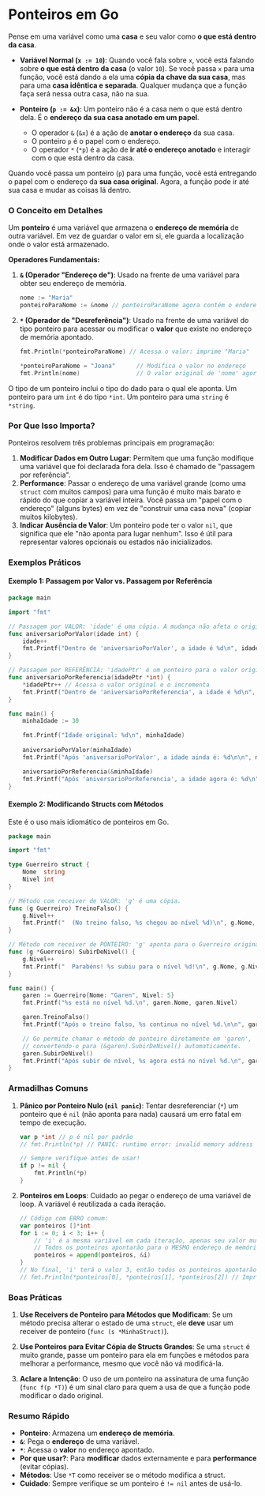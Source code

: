 # Ponteiros em Go

Pense em uma variável como uma **casa** e seu valor como **o que está dentro da casa**.

*   **Variável Normal (`x := 10`)**: Quando você fala sobre `x`, você está falando sobre **o que está dentro da casa** (o valor `10`). Se você passa `x` para uma função, você está dando a ela uma **cópia da chave da sua casa**, mas para uma **casa idêntica e separada**. Qualquer mudança que a função faça será nessa outra casa, não na sua.

*   **Ponteiro (`p := &x`)**: Um ponteiro não é a casa nem o que está dentro dela. É o **endereço da sua casa anotado em um papel**.
    *   O operador `&` (`&x`) é a ação de **anotar o endereço** da sua casa.
    *   O ponteiro `p` é o papel com o endereço.
    *   O operador `*` (`*p`) é a ação de **ir até o endereço anotado** e interagir com o que está dentro da casa.

Quando você passa um ponteiro (`p`) para uma função, você está entregando o papel com o endereço da **sua casa original**. Agora, a função pode ir até sua casa e mudar as coisas lá dentro.

### O Conceito em Detalhes

Um **ponteiro** é uma variável que armazena o **endereço de memória** de outra variável. Em vez de guardar o valor em si, ele guarda a localização onde o valor está armazenado.

**Operadores Fundamentais:**

1.  **`&` (Operador "Endereço de")**: Usado na frente de uma variável para obter seu endereço de memória.
    ```go
    nome := "Maria"
    ponteiroParaNome := &nome // ponteiroParaNome agora contém o endereço de memória de 'nome'
    ```

2.  **`*` (Operador de "Desreferência")**: Usado na frente de uma variável do tipo ponteiro para acessar ou modificar o **valor** que existe no endereço de memória apontado.
    ```go
    fmt.Println(*ponteiroParaNome) // Acessa o valor: imprime "Maria"
    
    *ponteiroParaNome = "Joana"      // Modifica o valor no endereço
    fmt.Println(nome)                // O valor original de 'nome' agora é "Joana"
    ```

O tipo de um ponteiro inclui o tipo do dado para o qual ele aponta. Um ponteiro para um `int` é do tipo `*int`. Um ponteiro para uma `string` é `*string`.

### Por Que Isso Importa?

Ponteiros resolvem três problemas principais em programação:

1.  **Modificar Dados em Outro Lugar**: Permitem que uma função modifique uma variável que foi declarada fora dela. Isso é chamado de "passagem por referência".
2.  **Performance**: Passar o endereço de uma variável grande (como uma `struct` com muitos campos) para uma função é muito mais barato e rápido do que copiar a variável inteira. Você passa um "papel com o endereço" (alguns bytes) em vez de "construir uma casa nova" (copiar muitos kilobytes).
3.  **Indicar Ausência de Valor**: Um ponteiro pode ter o valor `nil`, que significa que ele "não aponta para lugar nenhum". Isso é útil para representar valores opcionais ou estados não inicializados.

### Exemplos Práticos

#### Exemplo 1: Passagem por Valor vs. Passagem por Referência

```go
package main

import "fmt"

// Passagem por VALOR: 'idade' é uma cópia. A mudança não afeta o original.
func aniversarioPorValor(idade int) {
    idade++
    fmt.Printf("Dentro de 'aniversarioPorValor', a idade é %d\n", idade)
}

// Passagem por REFERÊNCIA: 'idadePtr' é um ponteiro para o valor original.
func aniversarioPorReferencia(idadePtr *int) {
    *idadePtr++ // Acessa o valor original e o incrementa
    fmt.Printf("Dentro de 'aniversarioPorReferencia', a idade é %d\n", *idadePtr)
}

func main() {
    minhaIdade := 30

    fmt.Printf("Idade original: %d\n", minhaIdade)
    
    aniversarioPorValor(minhaIdade)
    fmt.Printf("Após 'aniversarioPorValor', a idade ainda é: %d\n\n", minhaIdade)

    aniversarioPorReferencia(&minhaIdade)
    fmt.Printf("Após 'aniversarioPorReferencia', a idade agora é: %d\n", minhaIdade)
}
```

#### Exemplo 2: Modificando Structs com Métodos

Este é o uso mais idiomático de ponteiros em Go.

```go
package main

import "fmt"

type Guerreiro struct {
    Nome  string
    Nivel int
}

// Método com receiver de VALOR: 'g' é uma cópia.
func (g Guerreiro) TreinoFalso() {
    g.Nivel++
    fmt.Printf("  (No treino falso, %s chegou ao nível %d)\n", g.Nome, g.Nivel)
}

// Método com receiver de PONTEIRO: 'g' aponta para o Guerreiro original.
func (g *Guerreiro) SubirDeNivel() {
    g.Nivel++
    fmt.Printf("  Parabéns! %s subiu para o nível %d!\n", g.Nome, g.Nivel)
}

func main() {
    garen := Guerreiro{Nome: "Garen", Nivel: 5}
    fmt.Printf("%s está no nível %d.\n", garen.Nome, garen.Nivel)

    garen.TreinoFalso()
    fmt.Printf("Após o treino falso, %s continua no nível %d.\n\n", garen.Nome, garen.Nivel)

    // Go permite chamar o método de ponteiro diretamente em 'garen',
    // convertendo-o para (&garen).SubirDeNivel() automaticamente.
    garen.SubirDeNivel()
    fmt.Printf("Após subir de nível, %s agora está no nível %d.\n", garen.Nome, garen.Nivel)
}
```

### Armadilhas Comuns

1.  **Pânico por Ponteiro Nulo (`nil panic`)**: Tentar desreferenciar (`*`) um ponteiro que é `nil` (não aponta para nada) causará um erro fatal em tempo de execução.
    ```go
    var p *int // p é nil por padrão
    // fmt.Println(*p) // PANIC: runtime error: invalid memory address or nil pointer dereference
    
    // Sempre verifique antes de usar!
    if p != nil {
        fmt.Println(*p)
    }
    ```

2.  **Ponteiros em Loops**: Cuidado ao pegar o endereço de uma variável de loop. A variável é reutilizada a cada iteração.
    ```go
    // Código com ERRO comum:
    var ponteiros []*int
    for i := 0; i < 3; i++ {
        // 'i' é a mesma variável em cada iteração, apenas seu valor muda.
        // Todos os ponteiros apontarão para o MESMO endereço de memória.
        ponteiros = append(ponteiros, &i) 
    }
    // No final, 'i' terá o valor 3, então todos os ponteiros apontarão para 3.
    // fmt.Println(*ponteiros[0], *ponteiros[1], *ponteiros[2]) // Imprime 3 3 3
    ```

### Boas Práticas

1.  **Use Receivers de Ponteiro para Métodos que Modificam**: Se um método precisa alterar o estado de uma `struct`, ele **deve** usar um receiver de ponteiro (`func (s *MinhaStruct)`).

2.  **Use Ponteiros para Evitar Cópia de Structs Grandes**: Se uma `struct` é muito grande, passe um ponteiro para ela em funções e métodos para melhorar a performance, mesmo que você não vá modificá-la.

3.  **Aclare a Intenção**: O uso de um ponteiro na assinatura de uma função (`func f(p *T)`) é um sinal claro para quem a usa de que a função pode modificar o dado original.

### Resumo Rápido

*   **Ponteiro**: Armazena um **endereço de memória**.
*   **`&`**: Pega o **endereço** de uma variável.
*   **`*`**: Acessa o **valor** no endereço apontado.
*   **Por que usar?**: Para **modificar** dados externamente e para **performance** (evitar cópias).
*   **Métodos**: Use `*T` como receiver se o método modifica a struct.
*   **Cuidado**: Sempre verifique se um ponteiro é `!= nil` antes de usá-lo.
